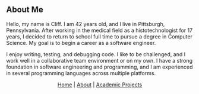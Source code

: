 ## About Me

Hello, my name is Cliff. I am 42 years old, and I live in Pittsburgh, Pennsylvania. After working in the medical field as a histotechnologist for 17 years, I 
decided to return to school full time to pursue a degree in Computer Science. My goal is to begin a career as a software engineer. 

I enjoy writing, testing, and debugging code. I like to be challenged, and I work well in a collaborative team environment or on my own. I have a strong foundation in software engineering and programming, and I am experienced in several programming languages across multiple platforms.   





<p align="center">
  <a href="https://cliffsmay.github.io/index.html">Home</a> |
  <a href="https://cliffsmay.github.io/about.html">About</a> |
  <a href="https://cliffsmay.github.io/academicprojects.html">Academic Projects</a> 
  
</p>
